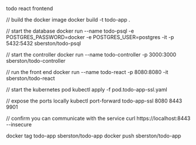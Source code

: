 todo react frontend

// build the docker image
docker build -t todo-app .

// start the database
docker run --name todo-psql -e POSTGRES_PASSWORD=docker -e POSTGRES_USER=postgres -it -p 5432:5432 sberston/todo-psql

// start the controller
docker run --name todo-controller -p 3000:3000 sberston/todo-controller

// run the front end
docker run --name todo-react -p 8080:8080 -it sberston/todo-react

// start the kubernetes pod
kubectl apply -f pod.todo-app-ssl.yaml

// expose the ports locally
kubectl port-forward todo-app-ssl 8080 8443 9901

// confirm you can communicate with the service
curl https://localhost:8443 --insecure

docker tag todo-app sberston/todo-app 
docker push sberston/todo-app
